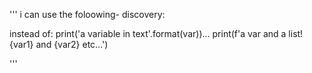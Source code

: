 '''
i can use the foloowing- discovery:

instead of:
print('a variable in text'.format(var))...
print(f'a var and a list! {var1} and {var2} etc...')

'''